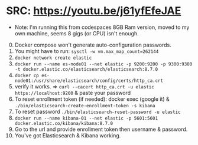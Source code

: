 # SRC: https://youtu.be/j61yfEfeJAE
* Note: I'm running this from codespaces 8GB Ram version, moved to my own machine, seems 8 gigs (or CPU) isn't enough.
0. Docker compose won't generate auto-configuration passwords.
1. You might have to run: `sysctl -w vm.max_map_count=262144`
2. `docker network create elastic`
3. `docker run --name es-node01 --net elastic -p 9200:9200 -p 9300:9300 -t docker.elastic.co/elasticsearch/elasticsearch:8.7.0`
4. `docker cp es-node01:/usr/share/elasticsearch/config/certs/http_ca.crt`
5. verify it works. => `curl --cacert http_ca.crt -u elastic https://localhost:9200` & paste your password
6. To reset enrollment token (if needed): docker exec (google it) & `./bin/elasticsearch-create-enrollment-token -s kibana`
7. To reset password `./bin/elasticsearch-reset-password -u elastic`
7. `docker run --name kibana-01 --net elastic -p 5601:5601 docker.elastic.co/kibana/kibana:8.7.0`
8. Go to the url and provide enrollment token then username & password.
9. You've got Elasticsearch & Kibana working.
